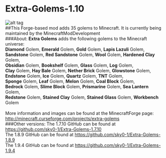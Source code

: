 # Extra-Golems-1.10
![alt tag](https://cdn.pbrd.co/images/bAfyzoMsY.png) <br/>
##This Forge-based mod adds 35 golems to Minecraft. It is currently being maintained by the MinecraftModDevelopment<br/>
###About:
<b>Extra Golems</b> adds the following golems to the Minecraft universe:<br/>
<b>Diamond</b> Golem, <b>Emerald</b> Golem, <b>Gold</b> Golem, <b>Lapis Lazuli</b> Golem,<br/>
<b>Sandstone</b> Golem, <b>Red Sandstone</b> Golem, <b>Wool</b> Golem, <b>Hardened Clay</b> Golem,<br/>
<b>Obsidian</b> Golem, <b>Bookshelf</b> Golem, <b>Glass</b> Golem, <b>Log</b> Golem,<br/>
<b>Clay</b> Golem, <b>Hay Bale</b> Golem, <b>Nether Brick</b> Golem, <b>Glowstone</b> Golem,<br/>
<b>Endstone</b> Golem, <b>Ice</b> Golem, <b>Quartz</b> Golem, <b>TNT</b> Golem,<br/>
<b>Sponge</b> Golem, <b>Leaf</b> Golem, <b>Melon</b> Golem, <b>Coal Block</b> Golem,<br/>
<b>Bedrock</b> Golem, <b>Slime Block</b> Golem, <b>Prismarine</b> Golem, <b>Sea Lantern</b> Golem,<br/>
<b>Redstone</b> Golem, <b>Stained Clay</b> Golem, <b>Stained Glass</b> Golem, <b>Workbench</b> Golem<br/>
<br/>
More information and images can be found at the MinecraftForge page: http://minecraft.curseforge.com/projects/extra-golems <br/>
###Other versions:
The 1.7.10 GitHub can be found at https://github.com/sky0-1/Extra-Golems-1.7.10 <br/>
The 1.8.9 GitHub can be found at https://github.com/sky0-1/Extra-Golems-1.8.9 <br/>
The 1.9.4 GitHub can be found at https://github.com/sky0-1/Extra-Golems-1.9.4 <br/>
